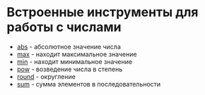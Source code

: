 # Встроенные инструменты для работы с числами

* [abs](../../built-in_functions/ABS.md) - абсолютное значение числа
* [max](../../built-in_functions/MAX.md) - находит максимальное значение
* [min](../../built-in_functions/MIN.md) - находит минимальное значение
* [pow](../../built-in_functions/POW.md) - возведение числа в степень
* [round](../../built-in_functions/ROUND.md) - округление
* [sum](../../built-in_functions/SUM.md) - сумма элементов в последовательности

